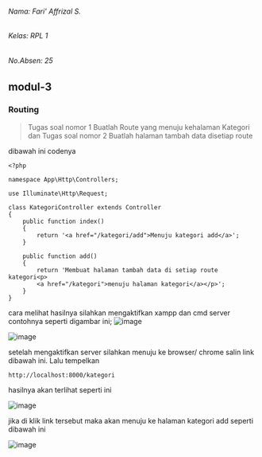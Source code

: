 ###### Nama: Fari' Affrizal S.
###### Kelas: RPL 1
###### No.Absen: 25
## modul-3
### Routing
>Tugas soal nomor 1 Buatlah Route yang menuju kehalaman Kategori dan
>Tugas soal nomor 2 Buatlah halaman tambah data disetiap route

dibawah ini codenya
```
<?php

namespace App\Http\Controllers;

use Illuminate\Http\Request;

class KategoriController extends Controller
{
    public function index()
    {
        return '<a href="/kategori/add">Menuju kategori add</a>';
    }

    public function add()
    {
        return 'Membuat halaman tambah data di setiap route kategori<p>
        <a href="/kategori">menuju halaman kategori</a></p>';
    }
}

```
cara melihat hasilnya silahkan mengaktifkan xampp dan cmd server contohnya seperti digambar ini;
![image](https://user-images.githubusercontent.com/109929687/182095743-8aa2f45b-32ec-4faa-858e-963ee0767f61.png)

![image](https://user-images.githubusercontent.com/109929687/182095439-ca7fa233-ba2c-4648-a7e8-f846da6c4a47.png)

setelah mengaktifkan server silahkan menuju ke browser/ chrome salin link dibawah ini. Lalu tempelkan
```
http://localhost:8000/kategori
```
hasilnya akan terlihat seperti ini

![image](https://user-images.githubusercontent.com/109929687/182098433-f06fafe1-0b9d-4524-8fa5-f50140e38458.png)

jika di klik link tersebut maka akan menuju ke halaman kategori add seperti dibawah ini

![image](https://user-images.githubusercontent.com/109929687/182098997-7308cfb1-79f6-40f8-a502-d5c490e16389.png)
